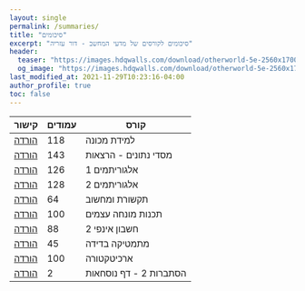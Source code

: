 ```yaml
---
layout: single
permalink: /summaries/
title: "סיכומים"
excerpt: "סיכומים לקורסים של מדעי המחשב - דור עזריה"
header:
  teaser: "https://images.hdqwalls.com/download/otherworld-5e-2560x1700.jpg"
  og_image: "https://images.hdqwalls.com/download/otherworld-5e-2560x1700.jpg"
last_modified_at: 2021-11-29T10:23:16-04:00
author_profile: true
toc: false
---
```



| קישור | עמודים | קורס |
|--|--|--|
| [הורדה](https://github.com/DorAzaria/dorazaria.github.io/raw/main/assets/summaries/%D7%9C%D7%9E%D7%99%D7%93%D7%AA%20%D7%9E%D7%9B%D7%95%D7%A0%D7%94%20-%20%D7%9E%D7%97%D7%91%D7%A8%D7%AA%20%D7%94%D7%A8%D7%A6%D7%90%D7%95%D7%AA.pdf) | 118 | למידת מכונה |
| [הורדה](https://github.com/DorAzaria/dorazaria.github.io/raw/main/assets/summaries/%D7%9E%D7%A1%D7%93%D7%99%20%D7%A0%D7%AA%D7%95%D7%A0%D7%99%D7%9D%20-%20%D7%9E%D7%97%D7%91%D7%A8%D7%AA%20%D7%94%D7%A8%D7%A6%D7%90%D7%95%D7%AA.pdf) | 143 | מסדי נתונים - הרצאות |
| [הורדה](https://github.com/DorAzaria/dorazaria.github.io/raw/main/assets/summaries/%D7%90%D7%9C%D7%92%D7%95%D7%A8%D7%99%D7%AA%D7%9E%D7%99%D7%9D%201%20-%20%D7%A1%D7%99%D7%9B%D7%95%D7%9D%20%D7%94%D7%A8%D7%A6%D7%90%D7%95%D7%AA.pdf) | 126 | אלגוריתמים 1 |
| [הורדה](https://github.com/DorAzaria/dorazaria.github.io/raw/main/assets/summaries/%D7%90%D7%9C%D7%92%D7%95%D7%A8%D7%99%D7%AA%D7%9E%D7%99%D7%9D%202%20-%20%D7%A1%D7%99%D7%9B%D7%95%D7%9D%20%D7%94%D7%A8%D7%A6%D7%90%D7%95%D7%AA.pdf) | 128 | אלגוריתמים 2 |
| [הורדה](https://github.com/DorAzaria/dorazaria.github.io/raw/main/assets/summaries/Computer_Networking_Summary%28Dor_Azaria%29.pdf) | 64 | תקשורת ומחשוב |
| [הורדה](https://github.com/DorAzaria/dorazaria.github.io/raw/main/assets/summaries/%D7%AA%D7%9B%D7%A0%D7%95%D7%AA%20%D7%9E%D7%95%D7%A0%D7%97%D7%94%20%D7%A2%D7%A6%D7%9E%D7%99%D7%9D%20-%20%D7%A1%D7%99%D7%9B%D7%95%D7%9D%20%D7%94%D7%A8%D7%A6%D7%90%D7%95%D7%AA%20%281%29.pdf) | 100 | תכנות מונחה עצמים |
| [הורדה](https://github.com/DorAzaria/dorazaria.github.io/raw/main/assets/summaries/Infi2_Summary_%28Dor_Azaria%29.pdf) | 88 | חשבון אינפי 2 |
| [הורדה](https://github.com/DorAzaria/dorazaria.github.io/raw/main/assets/summaries/Discrete_Summary_%28Dor_Azaria%29%20%281%29.pdf) | 45 | מתמטיקה בדידה |
| [הורדה](https://github.com/DorAzaria/dorazaria.github.io/raw/main/assets/summaries/%D7%9E%D7%97%D7%91%D7%A8%D7%AA%20%D7%AA%D7%A8%D7%92%D7%95%D7%9C%20%D7%9C%D7%9E%D7%91%D7%97%D7%9F%20%D7%91%D7%90%D7%A8%D7%9B%D7%99%D7%98%D7%A7%D7%98%D7%95%D7%A8%D7%94.pdf) | 100 | ארכיטקטורה |
| [הורדה](https://github.com/DorAzaria/dorazaria.github.io/raw/main/assets/summaries/%D7%93%D7%A3%20%D7%A0%D7%95%D7%A1%D7%97%D7%90%D7%95%D7%AA%20-%20%D7%94%D7%A1%D7%AA%D7%91%D7%A8%D7%95%D7%AA%202.pdf) | 2 | הסתברות 2 - דף נוסחאות |
